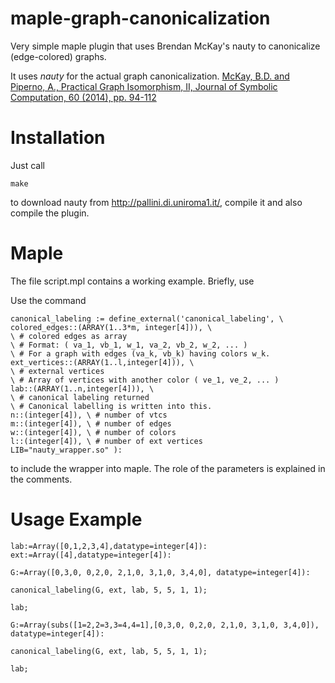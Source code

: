 # maple-graph-canonicalization

Very simple maple plugin that uses Brendan McKay's nauty to canonicalize (edge-colored) graphs.

It uses *nauty* for the actual graph canonicalization. [McKay, B.D. and Piperno, A., Practical Graph Isomorphism, II, Journal of Symbolic Computation, 60 (2014), pp. 94-112](http://dx.doi.org/10.1016/j.jsc.2013.09.003)

Installation
============

Just call 

~~~~
make
~~~~

to download nauty from http://pallini.di.uniroma1.it/, compile it and also compile the plugin.

Maple
=====

The file script.mpl contains a working example. Briefly, use

Use the command 

~~~~
canonical_labeling := define_external('canonical_labeling', \
colored_edges::(ARRAY(1..3*m, integer[4])), \ 
\ # colored edges as array
\ # Format: ( va_1, vb_1, w_1, va_2, vb_2, w_2, ... )
\ # For a graph with edges (va_k, vb_k) having colors w_k.
ext_vertices::(ARRAY(1..l,integer[4])), \ 
\ # external vertices
\ # Array of vertices with another color ( ve_1, ve_2, ... )
lab::(ARRAY(1..n,integer[4])), \ 
\ # canonical labeling returned
\ # Canonical labelling is written into this. 
n::(integer[4]), \ # number of vtcs
m::(integer[4]), \ # number of edges
w::(integer[4]), \ # number of colors
l::(integer[4]), \ # number of ext vertices
LIB="nauty_wrapper.so" ):
~~~~

to include the wrapper into maple. The role of the parameters is explained in the comments.

Usage Example
=============

~~~~
lab:=Array([0,1,2,3,4],datatype=integer[4]):
ext:=Array([4],datatype=integer[4]):

G:=Array([0,3,0, 0,2,0, 2,1,0, 3,1,0, 3,4,0], datatype=integer[4]):

canonical_labeling(G, ext, lab, 5, 5, 1, 1);

lab;

G:=Array(subs([1=2,2=3,3=4,4=1],[0,3,0, 0,2,0, 2,1,0, 3,1,0, 3,4,0]), datatype=integer[4]):

canonical_labeling(G, ext, lab, 5, 5, 1, 1);

lab;
~~~~
